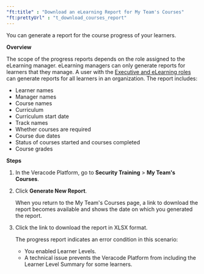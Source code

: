 ```yaml
---
"ft:title" : "Download an eLearning Report for My Team's Courses"
"ft:prettyUrl" : "t_download_courses_report"
---
```


You can generate a report for the course progress of your learners.

<p font-size="13pt"><b>Overview</b></p>

The scope of the progress reports depends on the role assigned to the eLearning manager. eLearning managers can only generate reports for learners that they manage. A user with the [Executive and eLearning roles](https://docs.veracode.com/r/c_role_permissions) can generate reports for all learners in an organization. The report includes:

-   Learner names
-   Manager names
-   Course names
-   Curriculum
-   Curriculum start date
-   Track names
-   Whether courses are required
-   Course due dates
-   Status of courses started and courses completed
-   Course grades

<p font-size="13pt"><b>Steps</b></p>

1.  In the Veracode Platform, go to **Security Training** \> **My Team's Courses**.

2.  Click **Generate New Report**.

    When you return to the My Team's Courses page, a link to download the report becomes available and shows the date on which you generated the report.

3.  Click the link to download the report in XLSX format.

    The progress report indicates an error condition in this scenario:

    -   You enabled Learner Levels.
    -   A technical issue prevents the Veracode Platform from including the Learner Level Summary for some learners.

